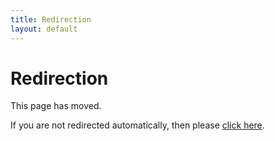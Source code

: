 ```yaml
---
title: Redirection
layout: default
---
```

# Redirection

This page has moved.

If you are not redirected automatically, then please [click here](geocaching/).
